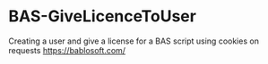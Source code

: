 # BAS-GiveLicenceToUser
Creating a user and give a license for a BAS script using cookies on requests
https://bablosoft.com/
